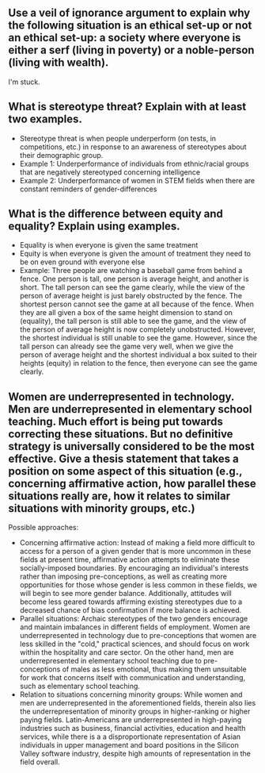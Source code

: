 ## Use a veil of ignorance argument to explain why the following situation is an ethical set-up or not an ethical set-up: a society where everyone is either a serf (living in poverty) or a noble-person (living with wealth).

I'm stuck.

## What is stereotype threat? Explain with at least two examples.

- Stereotype threat is when people underperform (on tests, in competitions, etc.) in response to an awareness of stereotypes about their demographic group.
- Example 1: Underperformance of individuals from ethnic/racial groups that are negatively stereotyped concerning intelligence
- Example 2: Underperformance of women in STEM fields when there are constant reminders of gender-differences

## What is the difference between equity and equality? Explain using examples.

- Equality is when everyone is given the same treatment
- Equity is when everyone is given the amount of treatment they need to be on even ground with everyone else
- Example: Three people are watching a baseball game from behind a fence. One person is tall, one person is average height, and another is short. The tall person can see the game clearly, while the view of the person of average height is just barely obstructed by the fence. The shortest person cannot see the game at all because of the fence. When they are all given a box of the same height dimension to stand on (equality), the tall person is still able to see the game, and the view of the person of average height is now completely unobstructed. However, the shortest individual is still unable to see the game. However, since the tall person can already see the game very well, when we give the person of average height and the shortest individual a box suited to their heights (equity) in relation to the fence, then everyone can see the game clearly.

## Women are underrepresented in technology. Men are underrepresented in elementary school teaching. Much effort is being put towards correcting these situations. But no definitive strategy is universally considered to be the most effective. Give a thesis statement that takes a position on some aspect of this situation (e.g., concerning affirmative action, how parallel these situations really are, how it relates to similar situations with minority groups,  etc.)

Possible approaches:
- Concerning affirmative action: Instead of making a field more difficult to access for a person of a given gender that is more uncommon in these fields at present time, affirmative action attempts to eliminate these socially-imposed boundaries. By encouraging an individual's interests rather than imposing pre-conceptions, as well as creating more opportunities for those whose gender is less common in these fields, we will begin to see more gender balance. Additionally, attitudes will become less geared towards affirming existing stereotypes due to a decreased chance of bias confirmation if more balance is achieved.
- Parallel situations: Archaic stereotypes of the two genders encourage and maintain imbalances in different fields of employment. Women are underrepresented in technology due to pre-conceptions that women are less skilled in the "cold," practical sciences, and should focus on work within the hospitality and care sector. On the other hand, men are underrepresented in elementary school teaching due to pre-conceptions of males as less emotional, thus making them unsuitable for work that concerns itself with communication and understanding, such as elementary school teaching.
- Relation to situations concerning minority groups: While women and men are underrepresented in the aforementioned fields, therein also lies the underrepresentation of minority groups in higher-ranking or higher paying fields. Latin-Americans are underrepresented in high-paying industries such as business, financial activities, education and health services, while there is a a disproportionate representation of Asian individuals in upper management and board positions in the Silicon Valley software industry, despite high amounts of representation in the field overall.
